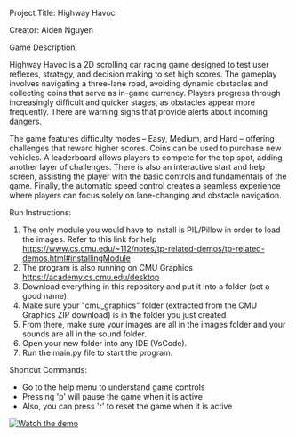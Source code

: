 
Project Title: Highway Havoc

Creator: Aiden Nguyen

Game Description:

Highway Havoc is a 2D scrolling car racing game designed to test user reflexes, strategy, and decision making to set high scores. The gameplay involves navigating a three-lane road, avoiding dynamic obstacles and collecting coins that serve as in-game currency. Players progress through increasingly difficult and quicker stages, as obstacles appear more frequently. There are warning signs that provide alerts about incoming dangers. 

The game features difficulty modes – Easy, Medium, and Hard – offering challenges that reward higher scores. Coins can be used to purchase new vehicles. A leaderboard allows players to compete for the top spot, adding another layer of challenges. There is also an interactive start and help screen, assisting the player with the basic controls and fundamentals of the game. Finally, the automatic speed control creates a seamless experience where players can focus solely on lane-changing and obstacle navigation. 

Run Instructions:

1. The only module you would have to install is PIL/Pillow in order to load the images. Refer to this link for help https://www.cs.cmu.edu/~112/notes/tp-related-demos/tp-related-demos.html#installingModule
2. The program is also running on CMU Graphics https://academy.cs.cmu.edu/desktop
3. Download everything in this repository and put it into a folder (set a good name).
4. Make sure your "cmu_graphics" folder (extracted from the CMU Graphics ZIP download) is in the folder you just created
5. From there, make sure your images are all in the images folder and your sounds are all in the sound folder.
6. Open your new folder into any IDE (VsCode). 
7. Run the main.py file to start the program.

Shortcut Commands:

- Go to the help menu to understand game controls
- Pressing 'p' will pause the game when it is active
- Also, you can press 'r' to reset the game when it is active

[![Watch the demo](https://img.youtube.com/vi/HGRiirn2G5Y/0.jpg)](https://www.youtube.com/watch?v=HGRiirn2G5Y)


